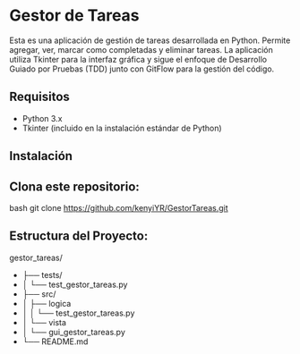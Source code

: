 # Gestor de Tareas
Esta es una aplicación de gestión de tareas desarrollada en Python. Permite agregar, ver, marcar como completadas y eliminar tareas. La aplicación utiliza Tkinter para la interfaz gráfica y sigue el enfoque de Desarrollo Guiado por Pruebas (TDD) junto con GitFlow para la gestión del código.
## Requisitos
-	Python 3.x
-	Tkinter (incluido en la instalación estándar de Python)
## Instalación
## Clona este repositorio:
bash
git clone https://github.com/kenyiYR/GestorTareas.git

## Estructura del Proyecto:
gestor_tareas/
- ├── tests/
- │	└── test_gestor_tareas.py
- ├── src/
- │	├── logica
- │	│	└── test_gestor_tareas.py
- │	└── vista
- │	└── gui_gestor_tareas.py
- └── README.md
